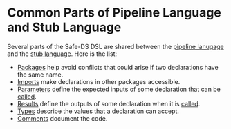 # Common Parts of Pipeline Language and Stub Language

Several parts of the Safe-DS DSL are shared between the [pipeline lanugage][pipeline-language] and the [stub language][stub-language]. Here is the list:

-   [Packages][packages] help avoid conflicts that could arise if two declarations have the same name.
-   [Imports][imports] make declarations in other packages accessible.
-   [Parameters][parameters] define the expected inputs of some declaration that can be [called][calls].
-   [Results][results] define the outputs of some declaration when it is [called][calls].
-   [Types][types] describe the values that a declaration can accept.
-   [Comments][comments] document the code.

[pipeline-language]: ../pipeline-language/README.md
[stub-language]: ../stub-language/README.md
[calls]: ../pipeline-language/expressions.md#calls
[packages]: packages.md
[imports]: imports.md
[parameters]: parameters.md
[results]: results.md
[types]: types.md
[comments]: comments.md
